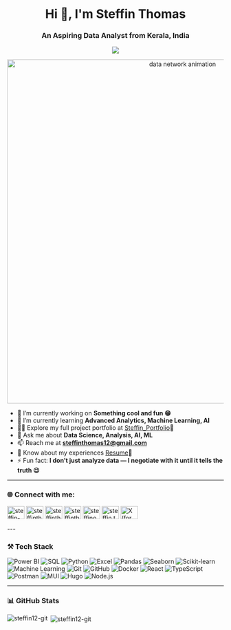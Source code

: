 <h1 align="center">Hi 👋, I'm Steffin Thomas</h1>
<h3 align="center">An Aspiring Data Analyst from Kerala, India</h3>

<!-- Typing animation -->
<p align="center">
  <a href="https://git.io/typing-svg">
    <img src="https://readme-typing-svg.herokuapp.com?size=20&duration=3000&pause=1000&color=0e75b6&center=true&vCenter=true&width=500&lines=Data+Analyst+%7C+Python+%7C+SQL+%7C+Power+BI;Turning+Data+into+Insights;ETL+Pipelines+%26+Forecasting;Data+Visualization+%7C+Machine+Learning" />
  </a>
</p>

<!-- Banner GIF -->
<p align="center">
  <img src="https://media3.giphy.com/media/v1.Y2lkPTc5MGI3NjExNGZicDgydWI3ZXV4NDRoeHlyamUycDJscWcxbzgyYmxzaTBpd3YxNCZlcD12MV9pbnRlcm5hbF9naWZfYnlfaWQmY3Q9Zw/f3iwJFOVOwuy7K6FFw/giphy.gif" width="800" alt="data network animation" />
</p>




- 🔭 I’m currently working on **Something cool and fun 😁**
- 🌱 I’m currently learning **Advanced Analytics, Machine Learning, AI**
- 👨‍💻 Explore my full project portfolio at [Steffin_Portfolio](https://www.datascienceportfol.io/steffin)🔗
- 💬 Ask me about **Data Science, Analysis, AI, ML**
- 📫 Reach me at **steffinthomas12@gmail.com**
- 📄 Know about my experiences [Resume](https://drive.google.com/file/d/1bXyBRoAqIcMau9osMfTYiLYTMhJb3P74/view?usp=drive_link)🔗
- ⚡ Fun fact: **I don’t just analyze data — I negotiate with it until it tells the truth 😉**

---

### 🌐 Connect with me:
<p align="left">
<a href="https://linkedin.com/in/steffin-thomas-b85549260" target="blank"><img align="center" src="https://raw.githubusercontent.com/rahuldkjain/github-profile-readme-generator/master/src/images/icons/Social/linked-in-alt.svg" alt="steffin-thomas-b85549260" height="30" width="40" /></a>
<a href="https://www.hackerrank.com/steffinthomas12" target="blank"><img align="center" src="https://raw.githubusercontent.com/rahuldkjain/github-profile-readme-generator/master/src/images/icons/Social/hackerrank.svg" alt="steffinthomas12" height="30" width="40" /></a>
<a href="https://www.leetcode.com/steffinthomas12" target="blank"><img align="center" src="https://raw.githubusercontent.com/rahuldkjain/github-profile-readme-generator/master/src/images/icons/Social/leet-code.svg" alt="steffinthomas12" height="30" width="40" /></a>
<a href="https://kaggle.com/steffinthomas" target="blank"><img align="center" src="https://raw.githubusercontent.com/rahuldkjain/github-profile-readme-generator/master/src/images/icons/Social/kaggle.svg" alt="steffinthomas" height="30" width="40" /></a>
<a href="https://instagram.com/steffinoo__" target="blank"><img align="center" src="https://raw.githubusercontent.com/rahuldkjain/github-profile-readme-generator/master/src/images/icons/Social/instagram.svg" alt="steffinoo__" height="30" width="40" /></a>
<a href="https://fb.com/steffin.thomas.5" target="blank"><img align="center" src="https://raw.githubusercontent.com/rahuldkjain/github-profile-readme-generator/master/src/images/icons/Social/facebook.svg" alt="steffin.thomas.5" height="30" width="40" /></a>
<a href="https://twitter.com/steffinthomas12" target="blank"><img align="center" src="https://cdn.jsdelivr.net/gh/simple-icons/simple-icons/icons/x.svg" alt="X (formerly Twitter)" height="30" width="40" /></a>
</p>
---

### ⚒️ Tech Stack  

![Power BI](https://img.shields.io/badge/Power%20BI-F2C811?style=for-the-badge&logo=powerbi&logoColor=black) 
![SQL](https://img.shields.io/badge/SQL-003B57?style=for-the-badge&logo=database&logoColor=white) 
![Python](https://img.shields.io/badge/Python-3776AB?style=for-the-badge&logo=python&logoColor=white) 
![Excel](https://img.shields.io/badge/Excel-217346?style=for-the-badge&logo=microsoft-excel&logoColor=white) 
![Pandas](https://img.shields.io/badge/Pandas-150458?style=for-the-badge&logo=pandas&logoColor=white) 
![Seaborn](https://img.shields.io/badge/Seaborn-3B4D93?style=for-the-badge&logoColor=white) 
![Scikit-learn](https://img.shields.io/badge/Scikit--learn-F7931E?style=for-the-badge&logo=scikit-learn&logoColor=white) 
![Machine Learning](https://img.shields.io/badge/Machine%20Learning-102230?style=for-the-badge&logo=tensorflow&logoColor=orange) 
![Git](https://img.shields.io/badge/Git-F05032?style=for-the-badge&logo=git&logoColor=white) 
![GitHub](https://img.shields.io/badge/GitHub-181717?style=for-the-badge&logo=github&logoColor=white) 
![Docker](https://img.shields.io/badge/Docker-2496ED?style=for-the-badge&logo=docker&logoColor=white) 
![React](https://img.shields.io/badge/React-20232A?style=for-the-badge&logo=react&logoColor=61DAFB) 
![TypeScript](https://img.shields.io/badge/TypeScript-007ACC?style=for-the-badge&logo=typescript&logoColor=white) 
![Postman](https://img.shields.io/badge/Postman-FF6C37?style=for-the-badge&logo=postman&logoColor=white) 
![MUI](https://img.shields.io/badge/MUI-007FFF?style=for-the-badge&logo=mui&logoColor=white)
![Hugo](https://img.shields.io/badge/Hugo-FF4088?style=for-the-badge&logo=hugo&logoColor=white)
![Node.js](https://img.shields.io/badge/Node.js-339933?style=for-the-badge&logo=node.js&logoColor=white)

---


### 📊 GitHub Stats  
<p><img align="left" src="https://github-readme-stats.vercel.app/api/top-langs?username=steffin12-git&show_icons=true&locale=en&layout=compact" alt="steffin12-git" /></p>  

<p>&nbsp;<img align="center" src="https://github-readme-stats.vercel.app/api?username=steffin12-git&show_icons=true&locale=en" alt="steffin12-git" /></p>  
